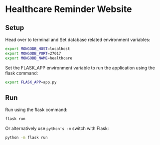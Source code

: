 # Healthcare Reminder Website

## Setup
Head over to terminal and
Set database related environment variables:

```bash
export MONGODB_HOST=localhost
export MONGODB_PORT=27017
export MONGODB_NAME=healthcare
```

Set the FLASK_APP environment variable to run the application using the flask command:
```bash
export FLASK_APP=app.py
```



## Run
Run using the flask command:
```bash
flask run
```
Or alternatively use `python’s -m` switch with Flask:
```bash
python -m flask run
```
